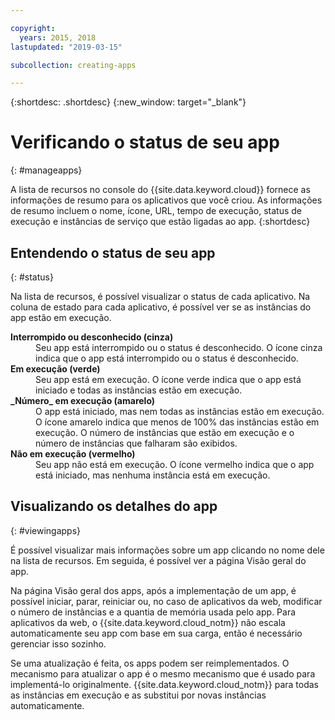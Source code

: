 ```yaml
---

copyright:
  years: 2015, 2018
lastupdated: "2019-03-15"

subcollection: creating-apps

---
```


{:shortdesc: .shortdesc}
{:new_window: target="_blank"}

# Verificando o status de seu app
{: #manageapps}

A lista de recursos no console do {{site.data.keyword.cloud}} fornece as informações de resumo para os aplicativos que você criou. As informações de resumo incluem o nome, ícone, URL, tempo de execução, status de execução e instâncias de serviço que estão ligadas ao app.
{:shortdesc}

## Entendendo o status de seu app
{: #status}

Na lista de recursos, é possível visualizar o status de cada aplicativo. Na coluna de estado para cada aplicativo, é possível ver se as instâncias do app estão em execução.

<dl>
<dt>
<strong>
Interrompido ou desconhecido (cinza)
</strong>
</dt>
<dd>
Seu app está interrompido ou o status é desconhecido. O ícone cinza indica que o app está interrompido ou o status é desconhecido.
</dd>
<dt>
<strong>
Em execução (verde)
</strong>
</dt>
<dd>
Seu app está em execução. O ícone verde indica que o app está iniciado e todas as instâncias estão em execução.
</dd>
<dt>
<strong>
_Número_ em execução (amarelo)
</strong>
</dt>
<dd>
O app está iniciado, mas nem todas as instâncias estão em execução. O ícone amarelo indica que menos de 100% das instâncias estão em execução. O número de instâncias que estão em execução e o número de instâncias que
falharam são exibidos.
</dd>
<dt>
<strong>
Não em execução (vermelho)
</strong>
</dt>
<dd>
Seu app não está em execução. O ícone vermelho indica que o app está iniciado, mas nenhuma instância está em execução.
</dd>
</dl>

## Visualizando os detalhes do app
{: #viewingapps}

É possível visualizar mais informações sobre um app clicando no nome dele na lista de recursos. Em seguida, é possível ver a página Visão geral do app.

Na página Visão geral dos apps, após a implementação de um app, é possível iniciar, parar, reiniciar ou, no caso de aplicativos da web, modificar o número de instâncias e a quantia de memória usada pelo app. Para aplicativos da web, o {{site.data.keyword.cloud_notm}} não escala automaticamente seu app com base em sua carga, então é necessário gerenciar isso sozinho.

Se uma atualização é feita, os apps podem ser reimplementados. O mecanismo para atualizar o app é o mesmo mecanismo que é usado para implementá-lo originalmente. {{site.data.keyword.cloud_notm}} para todas as instâncias em execução
e as substitui por novas instâncias automaticamente.
